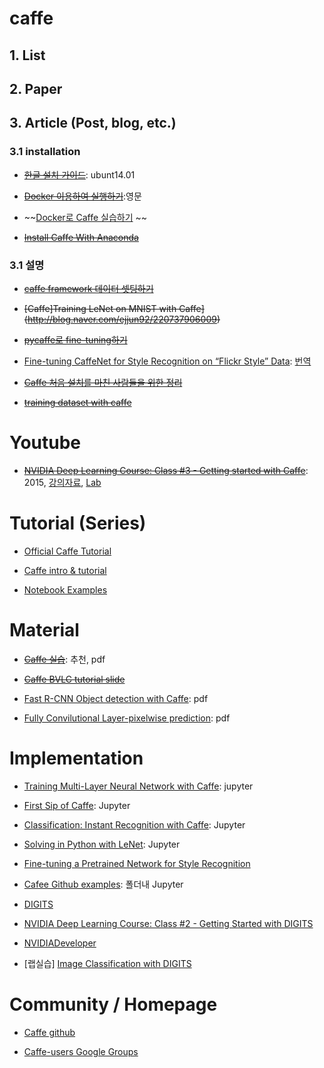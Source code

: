

# caffe





## 1. List

## 2. Paper

## 3. Article (Post, blog, etc.)

### 3.1 installation 

- ~~[한글 설치 가이드](http://deeplearningstudy.github.io/doc_caffe_install_ubuntu1404.html)~~: ubunt14.01

- ~~[Docker 이용하여 실행하기](https://github.com/BVLC/caffe/tree/master/docker)~~:영문

- ~~[Docker로 Caffe 실습하기](https://gist.github.com/haje01/0fb6d63bf065c9831256) ~~

- ~~[Install Caffe With Anaconda](https://yangcha.github.io/Caffe-Conda/)~~

### 3.1 설명 

- ~~[caffe framework 데이터 셋팅하기](http://blog.naver.com/sogangori/220461170655)~~

- ~~[Caffe]Training LeNet on MNIST with Caffe](http://blog.naver.com/ejjun92/220737906009)~~

- ~~[pycaffe로 fine-tuning하기](http://yochin47.blogspot.com/2016/03/pycaffe-fine-tuning.html)~~

- [Fine-tuning CaffeNet for Style Recognition on “Flickr Style” Data](http://caffe.berkeleyvision.org/gathered/examples/finetune_flickr_style.html): [번역](http://hamait.tistory.com/520)

- ~~[Caffe 처음 설치를 마친 사람들을 위한 정리](http://hamait.tistory.com/518)~~

- ~~[training dataset with caffe](http://blog.naver.com/sssmate1/220501116973)~~


# Youtube 

- ~~[NVIDIA Deep Learning Course: Class #3 - Getting started with Caffe](https://www.youtube.com/watch?v=rvMVqPsXL10)~~: 2015, [강의자료](http://on-demand.gputechconf.com/gtc/2015/webinar/deep-learning-course/getting-started-with-caffe.pdf), [Lab](https://nvidia.qwiklab.com/focuses/preview/136)

# Tutorial (Series)

- [Official Caffe Tutorial](http://caffe.berkeleyvision.org/tutorial/)

- [Caffe intro & tutorial](http://caffe.berkeleyvision.org/)

- [Notebook Examples](http://caffe.berkeleyvision.org/#notebook-examples)



# Material 

- ~~[Caffe 실습](https://www.google.com/url?sa=t&rct=j&q=&esrc=s&source=web&cd=16&ved=0ahUKEwim-Imx6ZPVAhUK_IMKHdd5DoE4ChAWCEUwBQ&url=http%3A%2F%2Fwww.osia.or.kr%2Fboard%2Finclude%2Fdownload.php%3Fno%3D63%26db%3Ddata2%26fileno%3D2&usg=AFQjCNFiJIxJd9alitUREY5NdyuFqVc6Yw)~~: 추천, pdf

- ~~[Caffe BVLC tutorial slide](https://docs.google.com/presentation/d/1UeKXVgRvvxg9OUdh_UiC5G71UMscNPlvArsWER41PsU/edit#slide=id.gc2fcdcce7_216_0)~~

- [Fast R-CNN Object detection with Caffe](http://tutorial.caffe.berkeleyvision.org/caffe-cvpr15-detection.pdf): pdf

- [Fully Convilutional Layer-pixelwise prediction](http://tutorial.caffe.berkeleyvision.org/caffe-cvpr15-pixels.pdf): pdf

# Implementation 

- [Training Multi-Layer Neural Network with Caffe](http://nbviewer.jupyter.org/github/joyofdata/joyofdata-articles/blob/master/deeplearning-with-caffe/Neural-Networks-with-Caffe-on-the-GPU.ipynb): jupyter

- [First Sip of Caffe](http://nbviewer.jupyter.org/github/BVLC/caffe/blob/tutorial/examples/completed/00-caffe-intro.ipynb): Jupyter

- [Classification: Instant Recognition with Caffe](http://nbviewer.jupyter.org/github/BVLC/caffe/blob/master/examples/00-classification.ipynb): Jupyter

- [Solving in Python with LeNet](http://nbviewer.jupyter.org/github/BVLC/caffe/blob/master/examples/01-learning-lenet.ipynb): Jupyter

- [Fine-tuning a Pretrained Network for Style Recognition](http://nbviewer.jupyter.org/github/BVLC/caffe/blob/tutorial/examples/completed/03-fine-tuning.ipynb)

- [Cafee Github examples](https://github.com/BVLC/caffe/tree/master/examples): 폴더내 Jupyter 

- [DIGITS](https://github.com/NVIDIA/DIGITS)
- [NVIDIA Deep Learning Course: Class #2 - Getting Started with DIGITS](https://www.youtube.com/watch?v=jUiudfxjdr8)

- [NVIDIADeveloper](https://www.youtube.com/playlist?list=PL5B692fm6--tI-ijknnVZWbXU2H4JpSYe)

- [랩실습] [Image Classification with DIGITS](https://nvidia.qwiklab.com/focuses/1579)

# Community / Homepage

- [Caffe github](https://github.com/BVLC/caffe)

- [Caffe-users Google Groups](https://groups.google.com/forum/#!forum/caffe-users)
